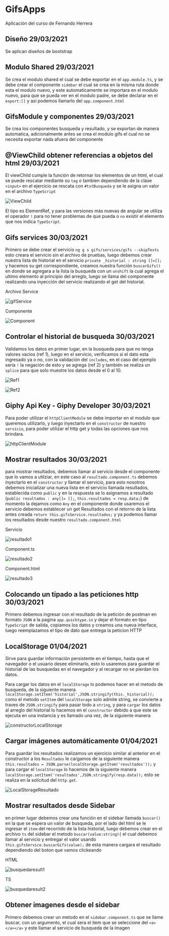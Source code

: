 # GifsApps

Aplicación del curso de Fernando Herrera

## Diseño 29/03/2021
Se aplican diseños de bootstrap

## Modulo Shared 29/03/2021
Se crea el modulo shared el cual se debe exportar en el `app.module.ts`, y se debe crear el componente `sidebar` el cual se crea en la misma ruta donde esta el modulo nuevo, y este automaticamente se importara en el modulo nuevo, para que se pueda ver en el modulo padre, se debe declarar en el `export:[]` y así podemos llamarlo del `app.component.html`

## GifsModule y componentes 29/03/2021
Se crea los componentes busqueda y resultado, y se exportan de manera automatica, adicionalmente antes se crea el modulo gifs el cual no se necesita exportar nada afuera del componente

## @ViewChild obtener referencias a objetos del html 29/03/2021
El viewChild cumple la función de retornar los elementos de un html, el cual se puede rescatar mediante su `tag` o tambien dependiendo de la clase `<input>` en el ejercicio se rescata con `#txtBusqueda` y se le asigna un valor en el archivo `TypeScript` 

![ViewChild](https://i.ibb.co/T8yrXS4/viewchild.png)

El tipo es ElementRef, y para las versiones màs nuevas de angular se utiliza el operador `!` para no tener problemas de que pueda o `no` existir el elemento que nos indica `TypeScript`.

## Gifs services 30/03/2021
Primero se debe crear el servicio `ng g s gifs/services/gifs --skipTests` esto creara el servicio sin el archivo de pruebas, luego debemos crear nuestra lista de historial en el servicio `private _historial : string []=[];` y hacemos su get correspondiente, creamos nuestra función `buscarGifs()` en donde se agregara a la lista la busqueda con un `unshift` la cual agrega el ultimo elemento al principio del arreglo, luego se llama del componente realizando una inyección del servicio realizando el get del historial.

Archivo Service

![gifService](https://i.ibb.co/4Wq3vkV/gfs-Service.png)

Componente

![Component](https://i.ibb.co/hDnJXzk/gifservice-2.png)

## Controlar el historial de busqueda 30/03/2021
Validamos los datos en primer lugar, en la busqueda para que no tenga valores vacios (ref 1), luego en el servicio, verificamos si el dato esta ingresado ya o no, con la validación del `includes`, en el caso del ejemplo sería `!` la negación de esto y se agrega (ref 2) y también se realiza un `splice` para que solo muestre los datos desde el 0 al 10.

![Ref1](https://i.ibb.co/PDhb3Ks/control1.png)

![Ref2](https://i.ibb.co/8jmqXsP/control2.png)

## Giphy Api Key - Giphy Developer 30/03/2021
Para poder utilizar el `httpClientModule` se debe importar en el modulo que queremos utilizarlo, y luego inyectarlo en el `constructor` de nuestro `servicio`, para poder utilizar el http get y todas las opciones que nos brindara.

![httpClientModule](https://i.ibb.co/V9KgCkY/httpclientget.png)

## Mostrar resultados 30/03/2021
para mostrar resultados, debemos llamar al servicio desde el componente que lo vamos a utilziar, en este caso al `resultado.component.ts` debemos inyectarlo en el `constructor` y llamar el servicio, para esto nosotros debemos inicializar una nueva lista en el servicio llamada resultados, establecida como `public` y en la respuesta se lo asignamos a resultado (`public resultados : any[]= [];`, `this.resultados = resp.data;`) de momento la dejamos como `Any` en el componente donde usaremos el servicio debemos establecer un get Resultados con el retorno de la lista antes creada `return this.gifsService.resultados;` y ya podemos llamar los resultados desde nuestro `resultado.component.html`

Servicio

![resultado1](https://i.ibb.co/f1cGwx9/resultado1.png)

Component.ts

![resultado2](https://i.ibb.co/ZBj3M6M/resultado2.png)

Component.html

![resultado3](https://i.ibb.co/W3DH1Ss/resultado3.png)

## Colocando un tipado a las peticiones http 30/03/2021
Primero debemos ingresar con el resultado de la petición de postman en formato `JSON` a la pagina `app.quicktype.io` y dejar el formato en tipo `TypeScript` de salida, copiamos los datos y creamos una nueva interface, luego reemplazamos el tipo de dato que entrega la peticion HTTP

## LocalStorage 01/04/2021
Sirve para guardar información persistente en el tiempo, hasta que el navegador o el usuario desee eliminarlo, esto lo usaremos para guardar el historial de las busquedas en el navegador y al recargar no se pierdan los datos.

Para cargar los datos en el `localStorage` lo podemos hacer en el metodo de busqueda, de la siguiente manera `localStorage.setItem('historial',JSON.stringify(this._historial));` como el metodo `setItem` del `localStorage` solo admite string, se convierte a traves de `JSON.stringify` para pasar todo a `string`, y para `cargar` los datos al arreglo del historial lo hacemos en el `constructor` debido a que este se ejecuta en una instancia y es llamado una vez, de la siguiente manera

![constructorLocalStorage](https://i.ibb.co/pnKX9jF/consturctorlocalstorager.png)

## Cargar imágenes automáticamente 01/04/2021
Para guardar los resultados realizamos un ejercicio similar al anterior en el constructor a los `Resultados` le cargamos de la siguiente manera `this.resultados = JSON.parse(localStorage.getItem('resultados'));` y para cargar el `localStorage` lo hacemos de la siguiente manera ` localStorage.setItem('resultados',JSON.stringify(resp.data));` esto se realiza en la solicitud del `http.get`.

![LocalStorageResultado](https://i.ibb.co/zmKz7M4/localstorageresultados.png)

## Mostrar resultados desde Sidebar
en primer lugar debemos crear una función en el sidebar llamada `buscar()` en la que se espera un valor de busqueda, por el lado del html se le ingresar el `item` del recorrido de la lista historial, luego debemos crear en el archivo `ts` del sidebar el metodo `buscar(value:string){` el cual debemos llamar al servicio y entregar el valor usando `this.gifsService.buscarGifs(value);` de esta manera cargara el resultado dependiendo del boton que vamos clickeando

HTML

![busquedaresult1](https://i.ibb.co/BCY4WHR/busquedaresult1.png)

TS

![busquedaresult2](https://i.ibb.co/CWb8r6N/busquedaresult2.png)

## Obtener imagenes desde el sidebar
Primero debemos crear un metodo en el `sidebar.component.ts` que se llame buscar, con un argumento, el cual sera el item que se seleccione del `<a></a></a>` y este llamar al servicio de busqueda de la imagen